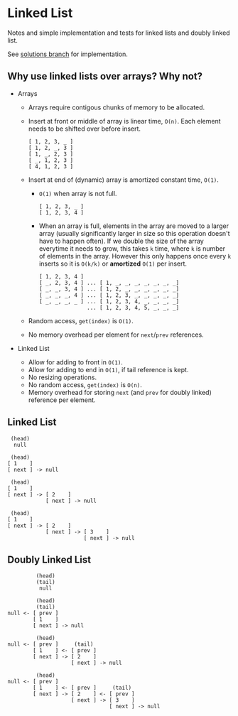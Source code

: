 # Linked List

Notes and simple implementation and tests for linked lists and doubly linked list.

See [solutions branch](https://github.com/dting/linkedlists/tree/solutions) for implementation.

## Why use linked lists over arrays? Why not?
  * Arrays
    * Arrays require contigous chunks of memory to be allocated.
    * Insert at front or middle of array is linear time, `O(n)`. Each element needs to be shifted over before insert.

        ```
        [ 1, 2, 3, _ ]
        [ 1, 2, _, 3 ]
        [ 1, _, 2, 3 ]
        [ _, 1, 2, 3 ]
        [ 4, 1, 2, 3 ]
        ```

    * Insert at end of (dynamic) array is amortized constant time, `O(1)`.
      * `O(1)` when array is not full.

          ```
          [ 1, 2, 3, _ ]
          [ 1, 2, 3, 4 ]
          ```

      * When an array is full, elements in the array are moved to a larger array (usually significantly larger in size so this operation doesn't have to happen often). If we double the size of the array everytime it needs to grow, this takes `k` time, where `k` is number of elements in the array. However this only happens once every `k` inserts so it is `O(k/k)` or **amortized** `O(1)` per insert.

          ```
          [ 1, 2, 3, 4 ]
          [ _, 2, 3, 4 ] ... [ 1, _, _, _, _, _, _, _]
          [ _, _, 3, 4 ] ... [ 1, 2, _, _, _, _, _, _]
          [ _, _, _, 4 ] ... [ 1, 2, 3, _, _, _, _, _]
          [ _, _, _, _ ] ... [ 1, 2, 3, 4, _, _, _, _]
                         ... [ 1, 2, 3, 4, 5, _, _, _]
          ```

    * Random access, `get(index)` is `O(1)`.
    * No memory overhead per element for `next`/`prev` references.

  * Linked List
    * Allow for adding to front in `O(1)`.
    * Allow for adding to end in `O(1)`, if tail reference is kept.
    * No resizing operations.
    * No random access, `get(index)` is `O(n)`.
    * Memory overhead for storing `next` (and `prev` for doubly linked) reference per element.

## Linked List

     (head)
      null

     (head)
    [ 1    ]
    [ next ] -> null

     (head)
    [ 1    ]
    [ next ] -> [ 2    ]
                [ next ] -> null

     (head)
    [ 1    ]
    [ next ] -> [ 2    ]
                [ next ] -> [ 3    ]
                            [ next ] -> null

## Doubly Linked List

             (head)
             (tail)
              null

             (head)
             (tail)
    null <- [ prev ]
            [ 1    ]
            [ next ] -> null

             (head)
    null <- [ prev ]     (tail)
            [ 1    ] <- [ prev ]
            [ next ] -> [ 2    ]
                        [ next ] -> null

             (head)
    null <- [ prev ]
            [ 1    ] <- [ prev ]     (tail)
            [ next ] -> [ 2    ] <- [ prev ]
                        [ next ] -> [ 3    ]
                                    [ next ] -> null
